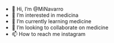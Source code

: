 - 👋 Hi, I’m @MiNavarro
- 👀 I’m interested in medicina
- 🌱 I’m currently learning  medicine
- 💞️ I’m looking to collaborate on  medicine
- 📫 How to reach me instagram

<!---
MiNavarro/MiNavarro is a ✨ special ✨ repository because its `README.md` (this file) appears on your GitHub profile.
You can click the Preview link to take a look at your changes.
--->
